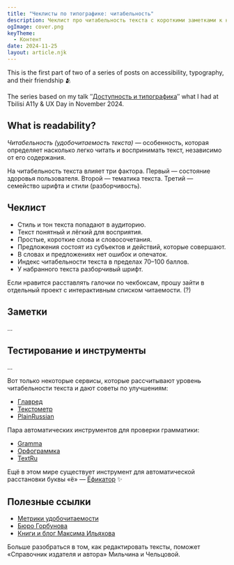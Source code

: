 ```yaml
---
title: "Чеклисты по типографике: читабельность"
description: Чеклист про читабельность текста с короткими заметками к нему. (?)
ogImage: cover.png
keyTheme:
  - Контент
date: 2024-11-25
layout: article.njk
---
```


This is the first part of two of a series of posts on accessibility, typography, and their friendship 🫂

The series based on my talk ″[Доступность и типографика](https://tatianafokina.github.io/talks/a11y-and-typography/)″ what I had at Tbilisi A11y & UX Day in November 2024.

## What is readability?

_Читабельность (удобочитаемость текста)_ — особенность, которая определяет насколько легко читать и воспринимать текст, независимо от его содержания.

На читабельность текста влияет три фактора. Первый — состояние здоровья пользователя. Второй — тематика текста. Третий — семейство шрифта и стили (разборчивость).

## Чеклист

- Стиль и тон текста попадают в аудиторию.
- Текст понятный и лёгкий для восприятия.
- Простые, короткие слова и словосочетания.
- Предложения состоят из субъектов и действий, которые совершают.
- В словах и предложениях нет ошибок и опечаток.
- Индекс читабельности текста в пределах 70–100 баллов.
- У набранного текста разборчивый шрифт.

Если нравится расставлять галочки по чекбоксам, прошу зайти в отдельный проект с интерактивным списком читаемости. (?)

## Заметки

...

## Тестирование и инструменты

...

Вот только некоторые сервисы, которые рассчитывают уровень читабельности текста и дают советы по улучшениям:

- [Главред](https://glvrd.ru)
- [Текстометр](https://textometr.ru)
- [PlainRussian](https://www.plainrussian.ru)

Пара автоматических инструментов для проверки грамматики:

- [Gramma](https://caderek.github.io/gramma/)
- [Орфограммка](https://orfogrammka.ru/)
- [TextRu](https://text.ru/spelling/)

Ещё в этом мире существует инcтрумент для автоматической расстановки буквы «ё» — [Ёфикатор](https://textometr.ru/yoficator) ✨

## Полезные ссылки

- [Метрики удобочитаемости](https://docs.documenterra.ru/articles/#!manual/metriki-udobochitayemosti/)
- [Бюро Горбунова](https://bureau.ru)
- [Книги и блог Максима Ильяхова](https://maximilyahov.ru)

Больше разобраться в том, как редактировать тексты, поможет «Справочник издателя и автора» Мильчина и Чельцовой.
